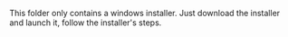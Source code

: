 This folder only contains a windows installer.
Just download the installer and launch it, follow the installer's steps.